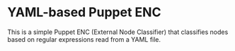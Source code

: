 # YAML-based Puppet ENC

This is a simple Puppet ENC (External Node Classifier) that classifies
nodes based on regular expressions read from a YAML file.
